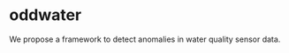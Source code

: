 
<!-- README.md is generated from README.Rmd. Please edit that file -->

# oddwater

We propose a framework to detect anomalies in water quality sensor data.
